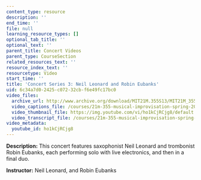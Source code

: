```yaml
---
content_type: resource
description: ''
end_time: ''
file: null
learning_resource_types: []
optional_tab_title: ''
optional_text: ''
parent_title: Concert Videos
parent_type: CourseSection
related_resources_text: ''
resource_index_text: ''
resourcetype: Video
start_time: ''
title: 'Concert Series 3: Neil Leonard and Robin Eubanks'
uid: 6c34a7d0-2425-c072-32cb-f6e49fc17bc0
video_files:
  archive_url: http://www.archive.org/download/MIT21M.355S13/MIT21M_355S13_concert_series_3_300k.mp4
  video_captions_file: /courses/21m-355-musical-improvisation-spring-2013/07c668d41aff5d268c678f3cabb7ed88_ho1kCjRCjg8.vtt
  video_thumbnail_file: https://img.youtube.com/vi/ho1kCjRCjg8/default.jpg
  video_transcript_file: /courses/21m-355-musical-improvisation-spring-2013/a4eef7833bd14e1ef89b1df84798cd6b_ho1kCjRCjg8.pdf
video_metadata:
  youtube_id: ho1kCjRCjg8
---
```


**Description:** This concert features saxophonist Neil Leonard and trombonist Robin Eubanks, each performing solo with live electronics, and then in a final duo.

**Instructor:** Neil Leonard, and Robin Eubanks